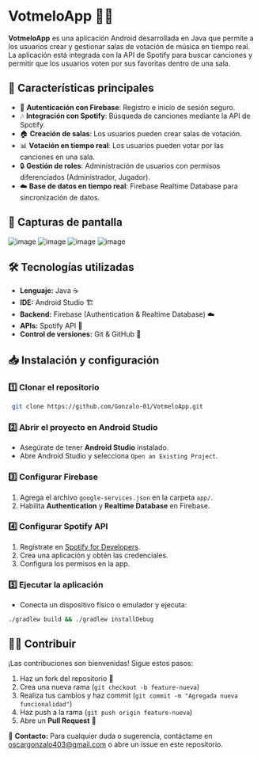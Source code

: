 # VotmeloApp 🎵📱

**VotmeloApp** es una aplicación Android desarrollada en Java que permite a los usuarios crear y gestionar salas de votación de música en tiempo real. La aplicación está integrada con la API de Spotify para buscar canciones y permitir que los usuarios voten por sus favoritas dentro de una sala.

## 🚀 Características principales

- 📌 **Autenticación con Firebase**: Registro e inicio de sesión seguro.
- 🎶 **Integración con Spotify**: Búsqueda de canciones mediante la API de Spotify.
- 🏠 **Creación de salas**: Los usuarios pueden crear salas de votación.
- 📊 **Votación en tiempo real**: Los usuarios pueden votar por las canciones en una sala.
- 🔒 **Gestión de roles**: Administración de usuarios con permisos diferenciados (Administrador, Jugador).
- ☁️ **Base de datos en tiempo real**: Firebase Realtime Database para sincronización de datos.

## 📸 Capturas de pantalla

![image](https://github.com/user-attachments/assets/58391f06-1e0d-4466-9ede-9d35af54dbe6)
![image](https://github.com/user-attachments/assets/801ed347-87df-4045-9733-5144a7492209)
![image](https://github.com/user-attachments/assets/bf079a42-56e7-48ba-9c20-771774668ab5)
![image](https://github.com/user-attachments/assets/c5d9a342-5c10-42ab-96a9-ae2abc11dc67)


## 🛠️ Tecnologías utilizadas

- **Lenguaje:** Java ☕
- **IDE:** Android Studio 🏗️
- **Backend:** Firebase (Authentication & Realtime Database) ☁️
- **APIs:** Spotify API 🎵
- **Control de versiones:** Git & GitHub 🔗

## 📥 Instalación y configuración

### 1️⃣ Clonar el repositorio
```bash
 git clone https://github.com/Gonzalo-01/VotmeloApp.git
```

### 2️⃣ Abrir el proyecto en Android Studio
- Asegúrate de tener **Android Studio** instalado.
- Abre Android Studio y selecciona `Open an Existing Project`.

### 3️⃣ Configurar Firebase
1. Agrega el archivo `google-services.json` en la carpeta `app/`.
2. Habilita **Authentication** y **Realtime Database** en Firebase.

### 4️⃣ Configurar Spotify API
1. Regístrate en [Spotify for Developers](https://developer.spotify.com/dashboard/).
2. Crea una aplicación y obtén las credenciales.
3. Configura los permisos en la app.

### 5️⃣ Ejecutar la aplicación
- Conecta un dispositivo físico o emulador y ejecuta:
```bash
./gradlew build && ./gradlew installDebug
```

## 👨‍💻 Contribuir
¡Las contribuciones son bienvenidas! Sigue estos pasos:
1. Haz un fork del repositorio 🍴
2. Crea una nueva rama (`git checkout -b feature-nueva`)
3. Realiza tus cambios y haz commit (`git commit -m "Agregada nueva funcionalidad"`)
4. Haz push a la rama (`git push origin feature-nueva`)
5. Abre un **Pull Request** 🚀


📧 **Contacto:** Para cualquier duda o sugerencia, contáctame en oscargonzalo403@gmail.com o abre un issue en este repositorio.
